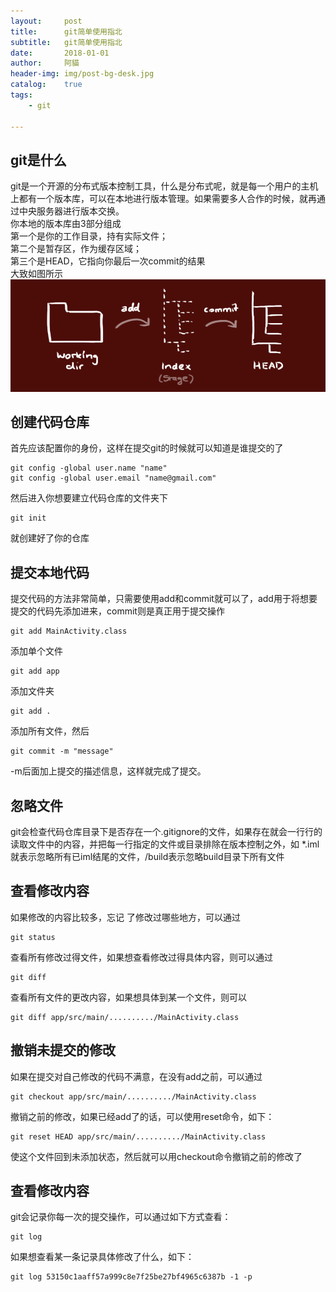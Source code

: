 ```yaml
---
layout:     post
title:      git简单使用指北
subtitle:   git简单使用指北
date:       2018-01-01
author:     阿貓
header-img: img/post-bg-desk.jpg
catalog:    true
tags:
    - git

---
```





## git是什么
git是一个开源的分布式版本控制工具，什么是分布式呢，就是每一个用户的主机上都有一个版本库，可以在本地进行版本管理。如果需要多人合作的时候，就再通过中央服务器进行版本交换。  
你本地的版本库由3部分组成  
第一个是你的工作目录，持有实际文件；  
第二个是暂存区，作为缓存区域；  
第三个是HEAD，它指向你最后一次commit的结果  
大致如图所示  
![git-tree](/img/git-trees.png)  
## 创建代码仓库
首先应该配置你的身份，这样在提交git的时候就可以知道是谁提交的了  
  
    git config -global user.name "name"  
    git config -global user.email "name@gmail.com"  
然后进入你想要建立代码仓库的文件夹下  

    git init  
就创建好了你的仓库
## 提交本地代码
提交代码的方法非常简单，只需要使用add和commit就可以了，add用于将想要提交的代码先添加进来，commit则是真正用于提交操作  

    git add MainActivity.class  
添加单个文件  

    git add app
添加文件夹  

    git add .
添加所有文件，然后  

    git commit -m "message"  
-m后面加上提交的描述信息，这样就完成了提交。
## 忽略文件
git会检查代码仓库目录下是否存在一个.gitignore的文件，如果存在就会一行行的读取文件中的内容，并把每一行指定的文件或目录排除在版本控制之外，如  *.iml  就表示忽略所有已iml结尾的文件，/build表示忽略build目录下所有文件
## 查看修改内容
如果修改的内容比较多，忘记 了修改过哪些地方，可以通过  

    git status  
查看所有修改过得文件，如果想查看修改过得具体内容，则可以通过  

    git diff  
查看所有文件的更改内容，如果想具体到某一个文件，则可以  

    git diff app/src/main/........../MainActivity.class  
## 撤销未提交的修改
如果在提交对自己修改的代码不满意，在没有add之前，可以通过  

    git checkout app/src/main/........../MainActivity.class  
撤销之前的修改，如果已经add了的话，可以使用reset命令，如下：

    git reset HEAD app/src/main/........../MainActivity.class  
使这个文件回到未添加状态，然后就可以用checkout命令撤销之前的修改了
## 查看修改内容
git会记录你每一次的提交操作，可以通过如下方式查看：  

    git log
如果想查看某一条记录具体修改了什么，如下：  

    git log 53150c1aaff57a999c8e7f25be27bf4965c6387b -1 -p

    






















